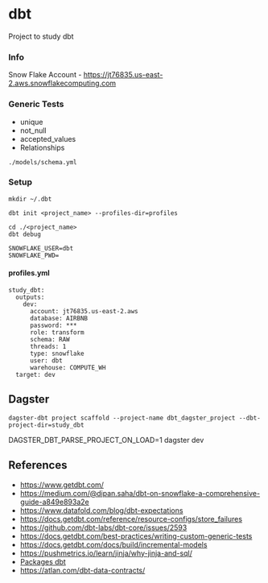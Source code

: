# dbt

Project to study dbt

### Info

Snow Flake Account - https://jt76835.us-east-2.aws.snowflakecomputing.com

### Generic Tests

* unique
* not_null
* accepted_values
* Relationships

```
./models/schema.yml
```


### Setup

```
mkdir ~/.dbt
```

``` 
dbt init <project_name> --profiles-dir=profiles
```

``` 
cd ./<project_name>
dbt debug
```

```
SNOWFLAKE_USER=dbt
SNOWFLAKE_PWD=
```

#### profiles.yml

``` 
study_dbt:
  outputs:
    dev:
      account: jt76835.us-east-2.aws
      database: AIRBNB
      password: ***
      role: transform
      schema: RAW
      threads: 1
      type: snowflake
      user: dbt
      warehouse: COMPUTE_WH
  target: dev
``` 

## Dagster


``` 
dagster-dbt project scaffold --project-name dbt_dagster_project --dbt-project-dir=study_dbt
``` 

DAGSTER_DBT_PARSE_PROJECT_ON_LOAD=1 dagster dev 


## References

- https://www.getdbt.com/
- https://medium.com/@dipan.saha/dbt-on-snowflake-a-comprehensive-guide-a849e893a2e
- https://www.datafold.com/blog/dbt-expectations
- https://docs.getdbt.com/reference/resource-configs/store_failures
- https://github.com/dbt-labs/dbt-core/issues/2593
- https://docs.getdbt.com/best-practices/writing-custom-generic-tests
- https://docs.getdbt.com/docs/build/incremental-models
- https://pushmetrics.io/learn/jinja/why-jinja-and-sql/
- [Packages dbt](https://hub.getdbt.com/)
- https://atlan.com/dbt-data-contracts/


